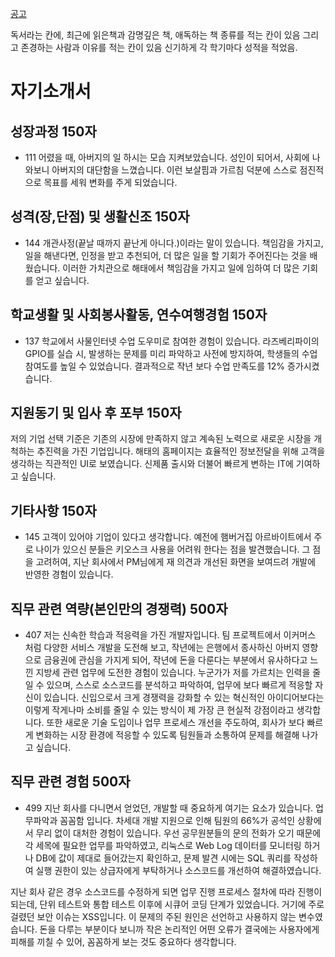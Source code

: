 


[공고](https://recruit.ht.co.kr/notification/apply_complete.aspx?EMP_NO=00438&EMP_NAME=%EA%B9%80%EC%9A%A9%EB%A1%9D&EMP_SUB=%ED%95%B4%ED%83%9C%EC%A0%9C%EA%B3%BC%EC%8B%9D%ED%92%88%20%EC%B1%84%EC%9A%A9%EC%97%B0%EA%B3%84%ED%98%95%20%EC%9D%B8%ED%84%B4%20%EB%AA%A8%EC%A7%91)

독서라는 칸에, 최근에 읽은책과 감명깊은 책, 애독하는 책 종류를 적는 칸이 있음
그리고 존경하는 사람과 이유를 적는 칸이 있음
신기하게 각 학기마다 성적을 적었음.

# 자기소개서
## 성장과정 150자
- 111
어렸을 때, 아버지의 일 하시는 모습 지켜보았습니다. 성인이 되어서, 사회에 나와보니 아버지의 대단함을 느꼈습니다. 이런 보살핌과 가르침 덕분에 스스로 점진적으로 목표를 세워 변화를 주게 되었습니다.

## 성격(장,단점) 및 생활신조 150자
- 144
개관사정(끝날 때까지 끝난게 아니다.)이라는 말이 있습니다. 책임감을 가지고, 일을 해낸다면, 인정을 받고 추천되어, 더 많은 일을 할 기회가 주어진다는 것을 배웠습니다. 이러한 가치관으로 해태에서 책임감을 가지고 일에 임하여 더 많은 기회를 얻고 싶습니다.

## 학교생활 및 사회봉사활동, 연수여행경험 150자
- 137
학교에서 사물인터넷 수업 도우미로 참여한 경험이 있습니다. 라즈베리파이의 GPIO를 실습 시, 발생하는 문제를 미리 파악하고 사전에 방지하여, 학생들의 수업 참여도를 높일 수 있었습니다. 결과적으로 작년 보다 수업 만족도를 12% 증가시켰습니다.

## 지원동기 및 입사 후 포부 150자
저의 기업 선택 기준은 기존의 시장에 만족하지 않고 계속된 노력으로 새로운 시장을 개척하는 추진력을 가진 기업입니다. 해태의 홈페이지는 효율적인 정보전달을 위해 고객을 생각하는 직관적인 UI로 보였습니다. 신제품 출시와 더불어 빠르게 변하는 IT에 기여하고 싶습니다.

## 기타사항 150자
- 145
고객이 있어야 기업이 있다고 생각합니다. 예전에 햄버거집 아르바이트에서 주로 나이가 있으신 분들은 키오스크 사용을 어려워 한다는 점을 발견했습니다. 그 점을 고려허여, 지난 회사에서 PM님에게 재 의견과 개선된 화면을 보여드려 개발에 반영한 경험이 있습니다. 

## 직무 관련 역량(본인만의 경쟁력) 500자
- 407
저는 신속한 학습과 적응력을 가진 개발자입니다.
팀 프로젝트에서 이커머스 처럼 다양한 서비스 개발을 도전해 보고, 작년에는 은행에서 종사하신 아버지 영향으로 금융권에 관심을 가지게 되어, 작년에 돈을 다룬다는 부분에서 유사하다고 느낀 지방세 관련 업무에 도전한 경험이 있습니다.
누군가가 저를 가르치는 인력을 줄일 수 있으며, 스스로 소스코드를 분석하고 파악하여, 업무에 보다 빠르게 적응할 자신이 있습니다.
신입으로서 크게 경쟁력을 강화할 수 있는 혁신적인 아이디어보다는 이렇게 작게나마 소비를 줄일 수 있는 방식이 제 가장 큰 현실적 강점이라고 생각합니다.
또한 새로운 기술 도입이나 업무 프로세스 개선을 주도하여, 회사가 보다 빠르게 변화하는 시장 환경에 적응할 수 있도록 팀원들과 소통하여 문제를 해결해 나가고 싶습니다.

## 직무 관련 경험 500자
- 499
지난 회사를 다니면서 얻었던, 개발할 때 중요하게 여기는 요소가 있습니다. 업무파악과 꼼꼼함 입니다.
차세대 개발 지원으로 인해 팀원의 66%가 공석인 상황에서 무리 없이 대처한 경험이 있습니다. 우선 공무원분들의 문의 전화가 오기 때문에 각 세목에 필요한 업무를 파악하였고, 리눅스로 Web Log 데이터를 모니터링 하거나 DB에 값이 제대로 들어갔는지 확인하고, 문제 발견 시에는 SQL 쿼리를 작성하여 실행 권한이 있는 상급자에게 부탁하거나 소스코드를 개선하여 해결하였습니다. 

지난 회사 같은 경우 소스코드를 수정하게 되면 업무 진행 프로세스 절차에 따라 진행이 되는데, 단위 테스트와 통합 테스트 이후에 시큐어 코딩 단계가 있었습니다. 거기에 주로 걸렸던 보안 이슈는 XSS입니다. 이 문제의 주된 원인은 선언하고 사용하지 않는 변수였습니다. 돈을 다루는 부분이다 보니까 작은 논리적인 어떤 오류가 결국에는 사용자에게 피해를 끼칠 수 있어, 꼼꼼하게 보는 것도 중요하다 생각합니다.
